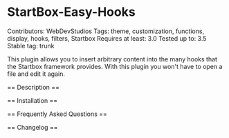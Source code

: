StartBox-Easy-Hooks
===================

Contributors: WebDevStudios
Tags: theme, customization, functions, display, hooks, filters, Startbox
Requires at least: 3.0
Tested up to: 3.5
Stable tag: trunk

This plugin allows you to insert arbitrary content into the many hooks that the Startbox framework provides. With this plugin you won't have to open a file and edit it again.

== Description ==

== Installation ==

== Frequently Asked Questions ==


== Changelog ==